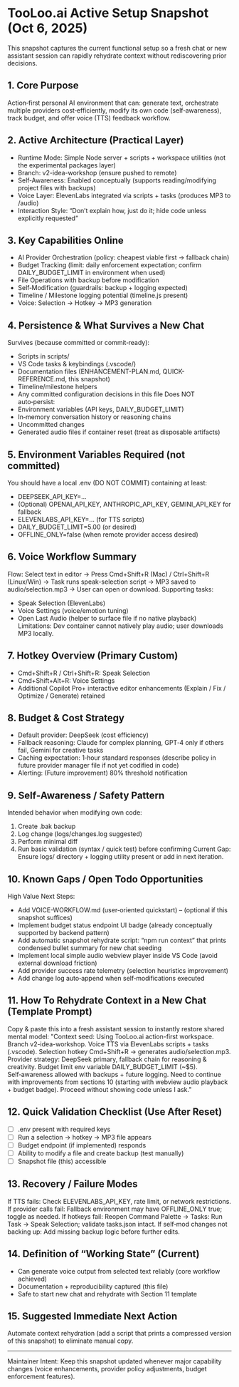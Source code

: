 # TooLoo.ai Active Setup Snapshot (Oct 6, 2025)

This snapshot captures the current functional setup so a fresh chat or new assistant session can rapidly rehydrate context without rediscovering prior decisions.

## 1. Core Purpose
Action‑first personal AI environment that can: generate text, orchestrate multiple providers cost‑efficiently, modify its own code (self‑awareness), track budget, and offer voice (TTS) feedback workflow.

## 2. Active Architecture (Practical Layer)
- Runtime Mode: Simple Node server + scripts + workspace utilities (not the experimental packages layer)
- Branch: v2-idea-workshop (ensure pushed to remote)
- Self‑Awareness: Enabled conceptually (supports reading/modifying project files with backups)
- Voice Layer: ElevenLabs integrated via scripts + tasks (produces MP3 to /audio)
- Interaction Style: “Don’t explain how, just do it; hide code unless explicitly requested”

## 3. Key Capabilities Online
- AI Provider Orchestration (policy: cheapest viable first → fallback chain)
- Budget Tracking (limit: daily enforcement expectation; confirm DAILY_BUDGET_LIMIT in environment when used)
- File Operations with backup before modification
- Self‑Modification (guardrails: backup + logging expected)
- Timeline / Milestone logging potential (timeline.js present)
- Voice: Selection → Hotkey → MP3 generation

## 4. Persistence & What Survives a New Chat
Survives (because committed or commit‑ready):
- Scripts in scripts/
- VS Code tasks & keybindings (.vscode/)
- Documentation files (ENHANCEMENT-PLAN.md, QUICK-REFERENCE.md, this snapshot)
- Timeline/milestone helpers
- Any committed configuration decisions in this file
Does NOT auto‑persist:
- Environment variables (API keys, DAILY_BUDGET_LIMIT)
- In‑memory conversation history or reasoning chains
- Uncommitted changes
- Generated audio files if container reset (treat as disposable artifacts)

## 5. Environment Variables Required (not committed)
You should have a local .env (DO NOT COMMIT) containing at least:
- DEEPSEEK_API_KEY=...
- (Optional) OPENAI_API_KEY, ANTHROPIC_API_KEY, GEMINI_API_KEY for fallback
- ELEVENLABS_API_KEY=... (for TTS scripts)
- DAILY_BUDGET_LIMIT=5.00 (or desired)
- OFFLINE_ONLY=false (when remote provider access desired)

## 6. Voice Workflow Summary
Flow: Select text in editor → Press Cmd+Shift+R (Mac) / Ctrl+Shift+R (Linux/Win) → Task runs speak-selection script → MP3 saved to audio/selection.mp3 → User can open or download.
Supporting tasks:
- Speak Selection (ElevenLabs)
- Voice Settings (voice/emotion tuning)
- Open Last Audio (helper to surface file if no native playback)
Limitations: Dev container cannot natively play audio; user downloads MP3 locally.

## 7. Hotkey Overview (Primary Custom)
- Cmd+Shift+R / Ctrl+Shift+R: Speak Selection
- Cmd+Shift+Alt+R: Voice Settings
- Additional Copilot Pro+ interactive editor enhancements (Explain / Fix / Optimize / Generate) retained

## 8. Budget & Cost Strategy
- Default provider: DeepSeek (cost efficiency)
- Fallback reasoning: Claude for complex planning, GPT‑4 only if others fail, Gemini for creative tasks
- Caching expectation: 1‑hour standard responses (describe policy in future provider manager file if not yet codified in code)
- Alerting: (Future improvement) 80% threshold notification

## 9. Self‑Awareness / Safety Pattern
Intended behavior when modifying own code:
1. Create .bak backup
2. Log change (logs/changes.log suggested)
3. Perform minimal diff
4. Run basic validation (syntax / quick test) before confirming
Current Gap: Ensure logs/ directory + logging utility present or add in next iteration.

## 10. Known Gaps / Open Todo Opportunities
High Value Next Steps:
- Add VOICE-WORKFLOW.md (user‑oriented quickstart) – (optional if this snapshot suffices)
- Implement budget status endpoint UI badge (already conceptually supported by backend pattern)
- Add automatic snapshot rehydrate script: “npm run context” that prints condensed bullet summary for new chat seeding
- Implement local simple audio webview player inside VS Code (avoid external download friction)
- Add provider success rate telemetry (selection heuristics improvement)
- Add change log auto‑append when self‑modifications executed

## 11. How To Rehydrate Context in a New Chat (Template Prompt)
Copy & paste this into a fresh assistant session to instantly restore shared mental model:
"Context seed: Using TooLoo.ai action-first workspace. Branch v2-idea-workshop. Voice TTS via ElevenLabs scripts + tasks (.vscode). Selection hotkey Cmd+Shift+R → generates audio/selection.mp3. Provider strategy: DeepSeek primary, fallback chain for reasoning & creativity. Budget limit env variable DAILY_BUDGET_LIMIT (~$5). Self‑awareness allowed with backups + future logging. Need to continue with improvements from sections 10 (starting with webview audio playback + budget badge). Proceed without showing code unless I ask."

## 12. Quick Validation Checklist (Use After Reset)
- [ ] .env present with required keys
- [ ] Run a selection → hotkey → MP3 file appears
- [ ] Budget endpoint (if implemented) responds
- [ ] Ability to modify a file and create backup (test manually)
- [ ] Snapshot file (this) accessible

## 13. Recovery / Failure Modes
If TTS fails: Check ELEVENLABS_API_KEY, rate limit, or network restrictions.
If provider calls fail: Fallback environment may have OFFLINE_ONLY true; toggle as needed.
If hotkeys fail: Reopen Command Palette → Tasks: Run Task → Speak Selection; validate tasks.json intact.
If self‑mod changes not backing up: Add missing backup logic before further edits.

## 14. Definition of “Working State” (Current)
- Can generate voice output from selected text reliably (core workflow achieved)
- Documentation + reproducibility captured (this file)
- Safe to start new chat and rehydrate with Section 11 template

## 15. Suggested Immediate Next Action
Automate context rehydration (add a script that prints a compressed version of this snapshot) to eliminate manual copy.

---
Maintainer Intent: Keep this snapshot updated whenever major capability changes (voice enhancements, provider policy adjustments, budget enforcement features).